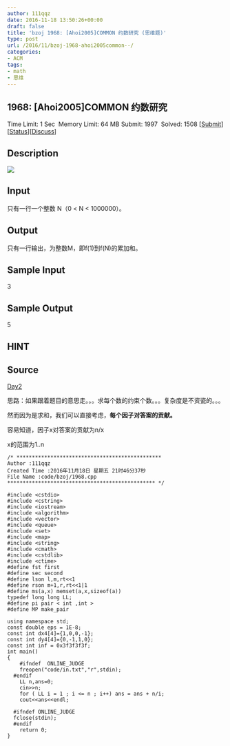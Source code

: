 ```yaml
---
author: 111qqz
date: 2016-11-18 13:50:26+00:00
draft: false
title: 'bzoj 1968: [Ahoi2005]COMMON 约数研究 (思维题)'
type: post
url: /2016/11/bzoj-1968-ahoi2005common--/
categories:
- ACM
tags:
- math
- 思维
---
```





## 1968: [Ahoi2005]COMMON 约数研究


Time Limit: 1 Sec  Memory Limit: 64 MB
Submit: 1997  Solved: 1508
[[Submit](http://www.lydsy.com/JudgeOnline/submitpage.php?id=1968)][[Status](http://www.lydsy.com/JudgeOnline/problemstatus.php?id=1968)][[Discuss](http://www.lydsy.com/JudgeOnline/bbs.php?id=1968)]


## Description




![](http://www.lydsy.com/JudgeOnline/images/1968.jpg)





## Input




只有一行一个整数 N（0 < N < 1000000）。




## Output




只有一行输出，为整数M，即f(1)到f(N)的累加和。




## Sample Input




3





## Sample Output




5





## HINT







## Source






[Day2](http://www.lydsy.com/JudgeOnline/problemset.php?search=Day2)




思路：如果跟着题目的意思走。。。求每个数的约束个数。。。复杂度是不资瓷的。。。

然而因为是求和，我们可以直接考虑，**每个因子对答案的贡献。**

容易知道，因子x对答案的贡献为n/x

x的范围为1..n

    
    /* ***********************************************
    Author :111qqz
    Created Time :2016年11月18日 星期五 21时46分37秒
    File Name :code/bzoj/1968.cpp
    ************************************************ */
    
    #include <cstdio>
    #include <cstring>
    #include <iostream>
    #include <algorithm>
    #include <vector>
    #include <queue>
    #include <set>
    #include <map>
    #include <string>
    #include <cmath>
    #include <cstdlib>
    #include <ctime>
    #define fst first
    #define sec second
    #define lson l,m,rt<<1
    #define rson m+1,r,rt<<1|1
    #define ms(a,x) memset(a,x,sizeof(a))
    typedef long long LL;
    #define pi pair < int ,int >
    #define MP make_pair
    
    using namespace std;
    const double eps = 1E-8;
    const int dx4[4]={1,0,0,-1};
    const int dy4[4]={0,-1,1,0};
    const int inf = 0x3f3f3f3f;
    int main()
    {
    	#ifndef  ONLINE_JUDGE 
    	freopen("code/in.txt","r",stdin);
      #endif
    	LL n,ans=0;
    	cin>>n;
    	for ( LL i = 1 ; i <= n ; i++) ans = ans + n/i;
    	cout<<ans<<endl;
    
      #ifndef ONLINE_JUDGE  
      fclose(stdin);
      #endif
        return 0;
    }
    



